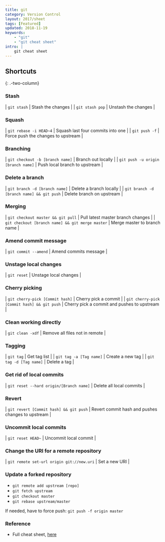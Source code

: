 ```yaml
---
title: git
category: Version Control
layout: 2017/sheet
tags: [Featured]
updated: 2018-11-19
keywords:
    - "git"
    - "git cheat sheet"
intro: |
    git cheat sheet
---
```


Shortcuts
---------
{: .-two-column}

### Stash

| `git stash` | Stash the changes |
| `git stash pop` | Unstash the changes |

### Squash

| `git rebase -i HEAD~4` | Squash last four commits into one |
| `git push -f` | Force push the changes to upstream |

### Branching

| `git checkout -b [branch name]` | Branch out locally |
| `git push -u origin [branch name]` | Push local branch to upstream |


### Delete a branch

| `git branch -d [branch name]` | Delete a branch locally |
| `git branch -d [branch name] && git push` | Delete branch on upstream |

### Merging

| `git checkout master && git pull` | Pull latest master branch changes |
| `git checkout [branch name] && git merge master` | Merge master to branch name |

### Amend commit message

| `git commit --amend` | Amend commits message |


### Unstage local changes

| `git reset` | Unstage local changes |

### Cherry picking

| `git cherry-pick [Commit hash]` | Cherry pick a commit |
| `git cherry-pick [Commit hash] && git push` | Cherry pick a commit and pushes to upstream |


### Clean working directly

| `git clean -xdf` | Remove all files not in remote |


### Tagging

| `git tag` | Get tag list |
| `git tag -a [Tag name]` | Create a new tag |
| `git tag -d [Tag name]` | Delete a tag |
 
### Get rid of local commits

| `git reset --hard origin/[Branch name]` | Delete all local commits |

### Revert

| `git revert [Commit hash] && git push` | Revert commit hash and pushes changes to upstream |


### Uncommit local commits

| `git reset HEAD~` | Uncommit local commit |

### Change the URI for a remote repository

| `git remote set-url origin git://new.uri` | Set a new URI |

### Update a forked repository

+ `git remote add upstream [repo]`
+ `git fetch upstream`
+ `git checkout master`
+ `git rebase upstream/master`

If needed, have to force push: `git push -f origin master`

### Reference

- Full cheat sheet, [here](https://github.com/kasramp/cheat-sheet-factory/blob/gh-pages/_docs/pdfs/Git%20Cheat%20sheet.pdf)